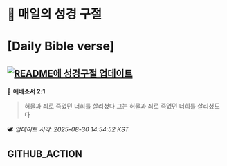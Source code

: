 # 🙏 매일의 성경 구절
# [Daily Bible verse]
## [![README에 성경구절 업데이트](https://github.com/DONGSUKA/first_test/actions/workflows/update-readme-bible.yml/badge.svg)](https://github.com/DONGSUKA/first_test/actions/workflows/update-readme-bible.yml)
<!-- START_BIBLE_VERSE -->
📖 **에베소서 2:1**
> 허물과 죄로 죽었던 너희를 살리셨다 그는 허물과 죄로 죽었던 너희를 살리셨도다

🕊️ _업데이트 시각: 2025-08-30 14:54:52 KST_
  <!-- END_BIBLE_VERSE -->
## GITHUB_ACTION
